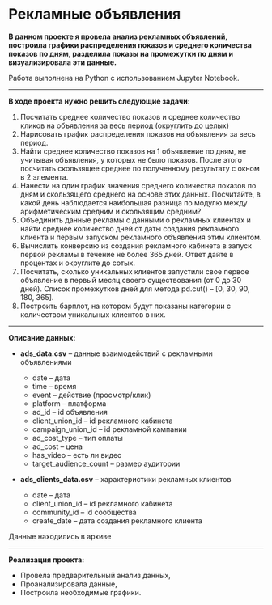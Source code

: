 # Рекламные объявления

**В данном проекте я провела анализ рекламных объявлений, построила графики распределения показов и среднего количества показов по дням, разделила показы на промежутки по дням и визуализировала эти данные.**

Работа выполнена на Python с использованием Jupyter Notebook.
<hr>

**В ходе проекта нужно решить следующие задачи:**

1. Посчитать среднее количество показов и среднее количество кликов на объявления за весь период (округлить до целых)
2. Нарисовать график распределения показов на объявления за весь период.
3. Найти среднее количество показов на 1 объявление по дням, не учитывая объявления, у которых не было показов. После этого посчитать скользящее среднее по полученному результату с окном в 2 элемента.
4. Нанести на один график значения среднего количества показов по дням и скользящего среднего на основе этих данных. Посчитайте, в какой день наблюдается наибольшая разница по модулю между арифметическим средним и скользящим средним?
5. Объединить данные рекламы с данными о рекламных клиентах и найти среднее количество дней от даты создания рекламного клиента и первым запуском рекламного объявления этим клиентом.
6. Вычислить конверсию из создания рекламного кабинета в запуск первой рекламы в течение не более 365 дней. Ответ дайте в процентах и округлите до сотых.
7. Посчитать, сколько уникальных клиентов запустили свое первое объявление в первый месяц своего существования (от 0 до 30 дней). Список промежутков дней для метода pd.cut() – [0, 30, 90, 180, 365].
8. Построить барплот, на котором будут показаны категории с количеством уникальных клиентов в них.
<hr>

**Описание данных:**

* **ads_data.csv** – данные взаимодействий с рекламными объявлениями

     - date – дата
     - time – время
     - event – действие (просмотр/клик)
     - platform – платформа
     - ad_id – id объявления
     - client_union_id – id рекламного кабинета
     - campaign_union_id – id рекламной кампании
     - ad_cost_type – тип оплаты
     - ad_cost – цена
     - has_video – есть ли видео
     - target_audience_count – размер аудитории
  
* **ads_clients_data.csv** – характеристики рекламных клиентов

     - date – дата
     - client_union_id – id рекламного кабинета
     - community_id – id сообщества
     - create_date – дата создания рекламного клиента

Данные находились в архиве
<hr>

**Реализация проекта:**

- Провела предварительный анализ данных,
- Проанализировала данные,
- Построила необходимые графики.
